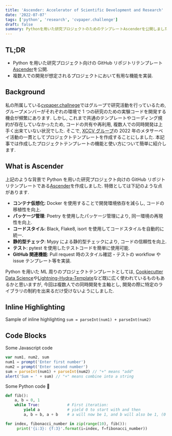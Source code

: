 ```yaml
---
title: 'Ascender: Accelerator of Scientific Development and Research'
date: '2022-07-07'
tags: ['python', 'research', 'cvpaper.challenge']
draft: false
summary: Pythonを用いた研究プロジェクトのためのテンプレートAscenderを公開しました.
---
```


## TL;DR

- Python を用いた研究プロジェクト向けの GitHub リポジトリテンプレート[Ascender](https://github.com/cvpaperchallenge/Ascender)を公開.
- 複数人での開発が想定されるプロジェクトにおいて有用な機能を実装.

## Background

私の所属している[cvpaper.challnege](http://xpaperchallenge.org/cv/)ではグループで研究活動を行っているため, グループメンバーがそれぞれの環境で 1 つの研究のための実験コードを開発する機会が頻繁にあります. しかし, これまで共通のテンプレートやコーディング規約が存在していなかったため, コードの共有や再利用, 複数人での同時開発は上手く出来ていない状況でした. そこで, [XCCV グループ](http://xpaperchallenge.org/cv/xccv)の 2022 年のメタサーベイ活動の一貫としてプロジェクトテンプレートを作成することにしました. 本記事では作成したプロジェクトテンプレートの機能と使い方について簡単に紹介します.

## What is Ascender

上記のような背景で Python を用いた研究プロジェクト向けの GitHub リポジトリテンプレートである[Ascender](https://github.com/cvpaperchallenge/Ascender)を作成しました. 特徴としては下記のような点があります.

- **コンテナ仮想化**: Docker を使用することで開発環境依存を減らし, コードの移植性を向上.
- **パッケージ管理**: Poetry を使用したパッケージ管理により, 同一環境の再現性を向上.
- **コードスタイル**: Black, Flake8, isort を使用してコードスタイルを自動的に統一.
- **静的型チェック**: Mypy による静的型チェックにより, コードの信頼性を向上.
- **テスト**: pytest を使用したテストコードを簡単に使用可能.
- **GitHub 関連機能**: Pull request 時のスタイル確認・テストの workflow や issue テンプレート等を実装.

Python を用いた ML 周りのプロジェクトテンプレートとしては, [Cookiecutter Data Science](https://github.com/drivendata/cookiecutter-data-science)や[Lightning-Hydra-Template](https://github.com/ashleve/lightning-hydra-template)など既に広く使われているものもあるかと思いますが, 今回は複数人での同時開発を主軸とし, 開発の際に特定のライブラリの制約を出来るだけ受けないようにしました.

## Inline Highlighting

Sample of inline highlighting `sum = parseInt(num1) + parseInt(num2)`

## Code Blocks

Some Javascript code

```javascript
var num1, num2, sum
num1 = prompt('Enter first number')
num2 = prompt('Enter second number')
sum = parseInt(num1) + parseInt(num2) // "+" means "add"
alert('Sum = ' + sum) // "+" means combine into a string
```

Some Python code 🐍

```python
def fib():
    a, b = 0, 1
    while True:            # First iteration:
        yield a            # yield 0 to start with and then
        a, b = b, a + b    # a will now be 1, and b will also be 1, (0 + 1)

for index, fibonacci_number in zip(range(10), fib()):
     print('{i:3}: {f:3}'.format(i=index, f=fibonacci_number))
```
